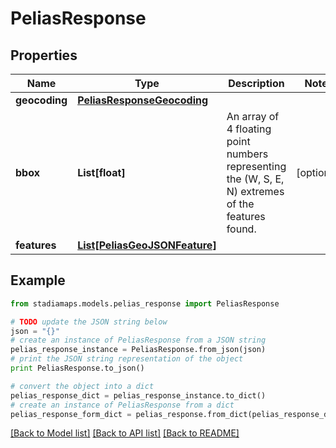 # PeliasResponse


## Properties
Name | Type | Description | Notes
------------ | ------------- | ------------- | -------------
**geocoding** | [**PeliasResponseGeocoding**](PeliasResponseGeocoding.md) |  | 
**bbox** | **List[float]** | An array of 4 floating point numbers representing the (W, S, E, N) extremes of the features found. | [optional] 
**features** | [**List[PeliasGeoJSONFeature]**](PeliasGeoJSONFeature.md) |  | 

## Example

```python
from stadiamaps.models.pelias_response import PeliasResponse

# TODO update the JSON string below
json = "{}"
# create an instance of PeliasResponse from a JSON string
pelias_response_instance = PeliasResponse.from_json(json)
# print the JSON string representation of the object
print PeliasResponse.to_json()

# convert the object into a dict
pelias_response_dict = pelias_response_instance.to_dict()
# create an instance of PeliasResponse from a dict
pelias_response_form_dict = pelias_response.from_dict(pelias_response_dict)
```
[[Back to Model list]](../README.md#documentation-for-models) [[Back to API list]](../README.md#documentation-for-api-endpoints) [[Back to README]](../README.md)


